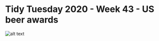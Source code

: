 # Tidy Tuesday 2020 - Week 43 - US beer awards

![alt text](https://github.com/sianbladon/Data-Viz/blob/master/Tidy-Tuesday-2020-Week-43/beer_awards.png)
